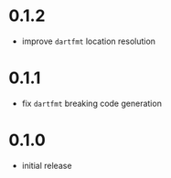 # 0.1.2

- improve `dartfmt` location resolution

# 0.1.1

- fix `dartfmt` breaking code generation

# 0.1.0

- initial release
